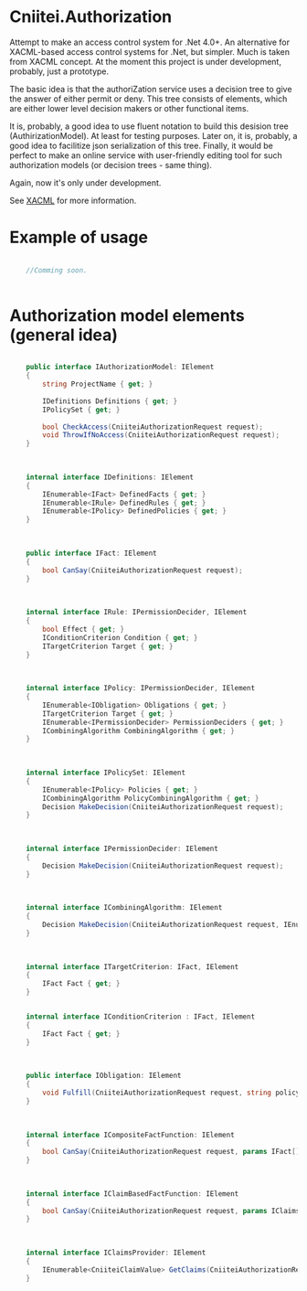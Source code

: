 # Cniitei.Authorization

Attempt to make an access control system for .Net 4.0+. An alternative for XACML-based access control systems for .Net, but simpler. Much is taken from XACML concept. At the moment this project is under development, probably, just a prototype.

The basic idea is that the authoriZation service uses a decision tree to give the answer of either permit or deny. This tree consists of elements, which are either lower level decision makers or other functional items.

It is, probably, a good idea to use fluent notation to build this desision tree (AuthirizationModel). At least for testing purposes. Later on, it is, probably, a good idea to facilitize json serialization of this tree. Finally, it would be perfect to make an online service with user-friendly editing tool for such authorization models (or decision trees - same thing).  

Again, now it's only under development.

See [XACML](http://wso2.com/library/articles/2011/10/understanding-xacml-policy-language-xacml-extended-assertion-markup-langue-part-1/) for more information.



# Example of usage


```javascript
    
    //Comming soon.
    
```

# Authorization model elements (general idea)


```cs

    public interface IAuthorizationModel: IElement
    {
        string ProjectName { get; }
        
        IDefinitions Definitions { get; }
        IPolicySet { get; }
        
        bool CheckAccess(CniiteiAuthorizationRequest request);
        void ThrowIfNoAccess(CniiteiAuthorizationRequest request);
    }
   
```
```cs
    
    internal interface IDefinitions: IElement
    {
        IEnumerable<IFact> DefinedFacts { get; }
        IEnumerable<IRule> DefinedRules { get; }
        IEnumerable<IPolicy> DefinedPolicies { get; }
    }
  
```
```cs  
    
    public interface IFact: IElement
    {
        bool CanSay(CniiteiAuthorizationRequest request);
    }
    
```
```cs
    
    internal interface IRule: IPermissionDecider, IElement
    {
        bool Effect { get; }
        IConditionCriterion Condition { get; }
        ITargetCriterion Target { get; }
    }
    
```
```cs
    
    internal interface IPolicy: IPermissionDecider, IElement
    {
        IEnumerable<IObligation> Obligations { get; }
        ITargetCriterion Target { get; }
        IEnumerable<IPermissionDecider> PermissionDeciders { get; }
        ICombiningAlgorithm CombiningAlgorithm { get; }
    }
    
```
```cs
    
    internal interface IPolicySet: IElement
    {
        IEnumerable<IPolicy> Policies { get; }
        ICombiningAlgorithm PolicyCombiningAlgorithm { get; }
        Decision MakeDecision(CniiteiAuthorizationRequest request);
    }
    
```
```cs
    
    internal interface IPermissionDecider: IElement
    {
        Decision MakeDecision(CniiteiAuthorizationRequest request);
    }
    
```
```cs
    
    internal interface ICombiningAlgorithm: IElement
    {
        Decision MakeDecision(CniiteiAuthorizationRequest request, IEnumerable<IPermissionDecider> permissionDeciders);
    }
    
```
```cs
    
    internal interface ITargetCriterion: IFact, IElement
    {
        IFact Fact { get; }
    }

```
```cs

    internal interface IConditionCriterion : IFact, IElement
    {
        IFact Fact { get; }
    }
    
```
```cs
    
    public interface IObligation: IElement
    {
        void Fulfill(CniiteiAuthorizationRequest request, string policyId, DecisionValue policyDecision);
    }
    
```
```cs
    
    internal interface ICompositeFactFunction: IElement
    {
        bool CanSay(CniiteiAuthorizationRequest request, params IFact[] parameters);
    }
    
```
```cs
    
    internal interface IClaimBasedFactFunction: IElement
    {
        bool CanSay(CniiteiAuthorizationRequest request, params IClaimsProvider[] parameters);
    }
    
```
```cs
    
    internal interface IClaimsProvider: IElement
    {
        IEnumerable<CniiteiClaimValue> GetClaims(CniiteiAuthorizationRequest request);
    }
    
```
